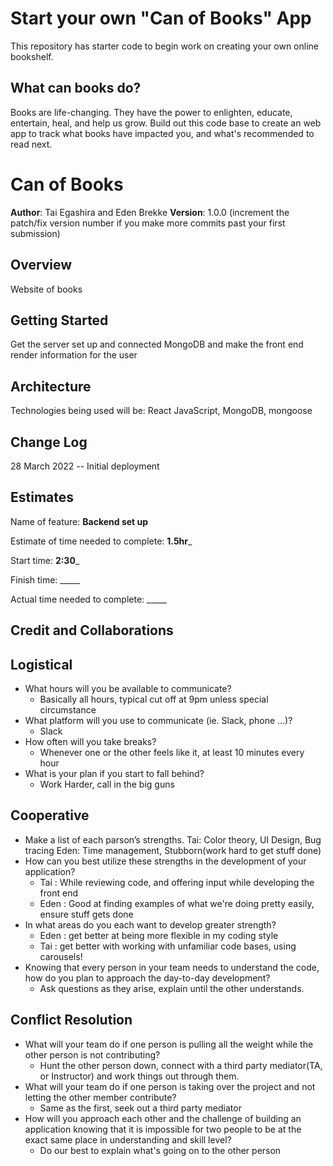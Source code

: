 # Start your own "Can of Books" App

This repository has starter code to begin work on creating your own online bookshelf.

## What can books do?

Books are life-changing. They have the power to enlighten, educate, entertain, heal, and help us grow. Build out this code base to create an web app to track what books have impacted you, and what's recommended to read next.

# Can of Books

**Author**: Tai Egashira and Eden Brekke
**Version**: 1.0.0 (increment the patch/fix version number if you make more commits past your first submission)

## Overview
<!-- Provide a high level overview of what this application is and why you are building it, beyond the fact that it's an assignment for this class. (i.e. What's your problem domain?) -->
Website of books 

## Getting Started
<!-- What are the steps that a user must take in order to build this app on their own machine and get it running? -->
Get the server set up and connected MongoDB and make the front end render information for the user 

## Architecture
<!-- Provide a detailed description of the application design. What technologies (languages, libraries, etc) you're using, and any other relevant design information. -->
Technologies being used will be: React JavaScript, MongoDB, mongoose

## Change Log
<!-- Use this area to document the iterative changes made to your application as each feature is successfully implemented. Use time stamps. Here's an example:

01-01-2001 4:59pm - Application now has a fully-functional express server, with a GET route for the location resource. -->
28 March 2022 -- Initial deployment 

## Estimates
<!-- See below -->
Name of feature: ________________Backend set up________________

Estimate of time needed to complete: __1.5hr___

Start time: __2:30___

Finish time: _____

Actual time needed to complete: _____
## Credit and Collaborations
<!-- Give credit (and a link) to other people or resources that helped you build this application. -->

## Logistical
* What hours will you be available to communicate? 
  * Basically all hours, typical cut off at 9pm unless special circumstance 
* What platform will you use to communicate (ie. Slack, phone …)?
  * Slack 
* How often will you take breaks?
  * Whenever one or the other feels like it, at least 10 minutes every hour
* What is your plan if you start to fall behind?
  * Work Harder, call in the big guns 


## Cooperative
* Make a list of each parson’s strengths.
  Tai: Color theory, UI Design, Bug tracing
  Eden: Time management, Stubborn(work hard to get stuff done)
* How can you best utilize these strengths in the development of your application?
  * Tai : While reviewing code, and offering input while developing the front end 
  * Eden : Good at finding examples of what we're doing pretty easily, ensure stuff gets done
* In what areas do you each want to develop greater strength?
  * Eden : get better at being more flexible in my coding style 
  * Tai : get better with working with unfamiliar code bases, using carousels! 
* Knowing that every person in your team needs to understand the code, how do you plan to approach the day-to-day development?
  * Ask questions as they arise, explain until the other understands. 

## Conflict Resolution
* What will your team do if one person is pulling all the weight while the other person is not contributing?
  * Hunt the other person down, connect with a third party mediator(TA, or Instructor) and work things out through them. 
* What will your team do if one person is taking over the project and not letting the other member contribute?
  * Same as the first, seek out a third party mediator 
* How will you approach each other and the challenge of building an application knowing that it is impossible for two people to be at the exact same place in understanding and skill level?
  * Do our best to explain what's going on to the other person 

  